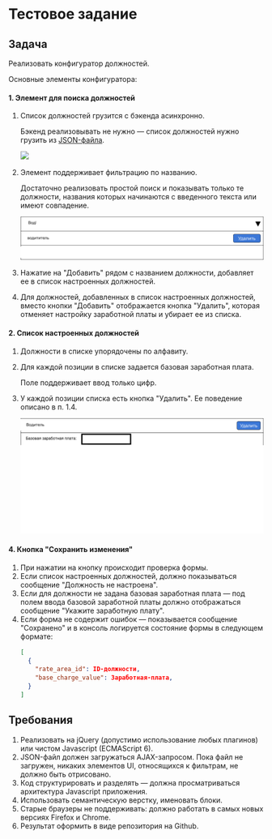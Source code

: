 # Тестовое задание

## Задача

Реализовать конфигуратор должностей.

Основные элементы конфигуратора:

#### 1. Элемент для поиска должностей

1. Список должностей грузится с бэкенда асинхронно.

    Бэкенд реализовывать не нужно — список должностей нужно грузить из [JSON-файла](/json_file.json).

    ![](./files/picker-open(1).png)
1. Элемент поддерживает фильтрацию по названию.

    Достаточно реализовать простой поиск и показывать только те должности, названия которых начинаются с введенного текста или имеют совпадение.

    ![](./files/picker-search.png)
1. Нажатие на "Добавить" рядом с названием должности, добавляет ее в список настроенных должностей.
1. Для должностей, добавленных в список настроенных должностей, вместо кнопки "Добавить" отображается кнопка "Удалить", которая отменяет настройку заработной платы и убирает ее из списка.

#### 2. Список настроенных должностей

1. Должности в списке упорядочены по алфавиту.
2. Для каждой позиции в списке задается базовая заработная плата.

    Поле поддерживает ввод только цифр.
3. У каждой позиции списка есть кнопка "Удалить". Ее поведение описано в п. 1.4.

    ![](./files/rates.png)

#### 4. Кнопка "Сохранить изменения"

1. При нажатии на кнопку происходит проверка формы.
2. Если список настроенных должностей, должно показываться сообщение "Должность не настроена".
3. Если для должности не задана базовая заработная плата — под полем ввода базовой заработной платы должно отображаться сообщение "Укажите заработную плату".
7. Если форма не содержит ошибок — показывается сообщение "Сохранено" и в консоль логируется состояние формы в следующем формате:
    ```json
    [
      {
        "rate_area_id": ID-должности,
        "base_charge_value": Заработная-плата,
      }
    ]
    ```

## Требования

1. Реализовать на jQuery (допустимо использование любых плагинов) или чистом Javascript (ECMAScript 6).
2. JSON-файл должен загружаться AJAX-запросом. Пока файл не загружен, никаких элементов UI, относящихся к фильтрам, не должно быть отрисовано.
3. Код структурировать и разделять — должна просматриваться архитектура Javascript приложения.
4. Использовать семантическую верстку, именовать блоки.
5. Старые браузеры не поддерживать: должно работать в самых новых версиях Firefox и Chrome.
6. Результат оформить в виде репозитория на Github.
